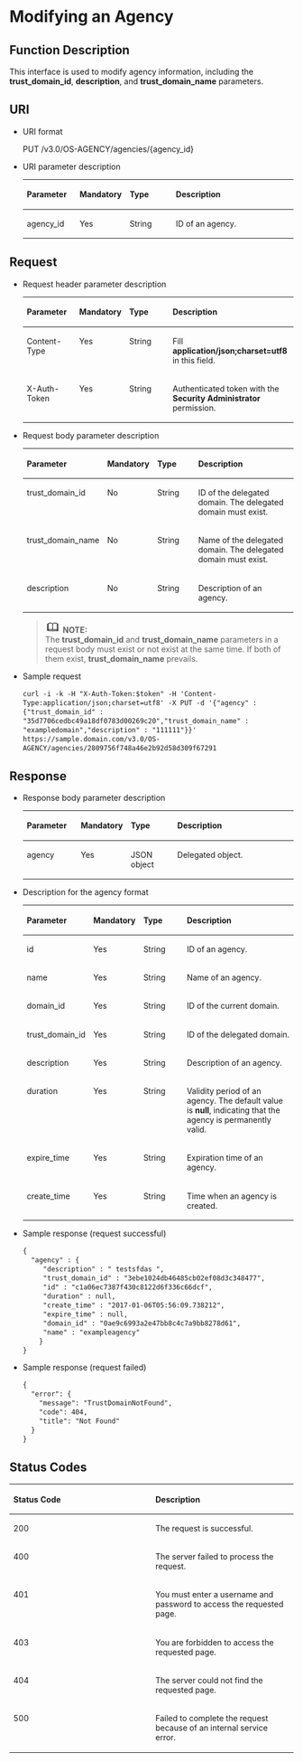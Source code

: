 # Modifying an Agency<a name="en-us_topic_0079467623"></a>

## Function Description<a name="s6430ed804a884cada7d14960ca63f76a"></a>

This interface is used to modify agency information, including the  **trust\_domain\_id**,  **description**, and  **trust\_domain\_name**  parameters.

## URI<a name="s8cbca8f54c8d43bb9e28199dd9ad2a81"></a>

-   URI format

    PUT /v3.0/OS-AGENCY/agencies/\{agency\_id\}


-   URI parameter description

    <a name="t0cf6a030292e4bce80d74ffa2d1284a1"></a>
    <table><thead align="left"><tr id="r9fc11702a5c4477ca5e07717c151fcdd"><th class="cellrowborder" valign="top" width="19.63196319631963%" id="mcps1.1.5.1.1"><p id="a21b8e6a3cca44a5ab05b51fb7c304198"><a name="a21b8e6a3cca44a5ab05b51fb7c304198"></a><a name="a21b8e6a3cca44a5ab05b51fb7c304198"></a><strong id="en-us_topic_0026586105_b842352706143612"><a name="en-us_topic_0026586105_b842352706143612"></a><a name="en-us_topic_0026586105_b842352706143612"></a>Parameter</strong></p>
    </th>
    <th class="cellrowborder" valign="top" width="16.321632163216325%" id="mcps1.1.5.1.2"><p id="a85cfc25ffe3047bb9a203550fdac0e54"><a name="a85cfc25ffe3047bb9a203550fdac0e54"></a><a name="a85cfc25ffe3047bb9a203550fdac0e54"></a><strong id="b84235270616358_1"><a name="b84235270616358_1"></a><a name="b84235270616358_1"></a>Mandatory</strong></p>
    </th>
    <th class="cellrowborder" valign="top" width="17.491749174917494%" id="mcps1.1.5.1.3"><p id="a929d26d055ce4750952eb49f41011ee4"><a name="a929d26d055ce4750952eb49f41011ee4"></a><a name="a929d26d055ce4750952eb49f41011ee4"></a><strong id="b842352706143526_1"><a name="b842352706143526_1"></a><a name="b842352706143526_1"></a>Type</strong></p>
    </th>
    <th class="cellrowborder" valign="top" width="46.55465546554656%" id="mcps1.1.5.1.4"><p id="a93ec0b3283ef46a19362493b7bc82d60"><a name="a93ec0b3283ef46a19362493b7bc82d60"></a><a name="a93ec0b3283ef46a19362493b7bc82d60"></a><strong id="b20601766145329_1"><a name="b20601766145329_1"></a><a name="b20601766145329_1"></a>Description</strong></p>
    </th>
    </tr>
    </thead>
    <tbody><tr id="r155ce3880571452bae31d4df0a643766"><td class="cellrowborder" valign="top" width="19.63196319631963%" headers="mcps1.1.5.1.1 "><p id="a5af0aceba0684973b54d926a4ccf907d"><a name="a5af0aceba0684973b54d926a4ccf907d"></a><a name="a5af0aceba0684973b54d926a4ccf907d"></a>agency_id</p>
    </td>
    <td class="cellrowborder" valign="top" width="16.321632163216325%" headers="mcps1.1.5.1.2 "><p id="a5cdedfd5c9ca4ee6b67bfc49ce9fb5fe"><a name="a5cdedfd5c9ca4ee6b67bfc49ce9fb5fe"></a><a name="a5cdedfd5c9ca4ee6b67bfc49ce9fb5fe"></a>Yes</p>
    </td>
    <td class="cellrowborder" valign="top" width="17.491749174917494%" headers="mcps1.1.5.1.3 "><p id="a9eca7bdf93534abb92aa10ab8bc42479"><a name="a9eca7bdf93534abb92aa10ab8bc42479"></a><a name="a9eca7bdf93534abb92aa10ab8bc42479"></a>String</p>
    </td>
    <td class="cellrowborder" valign="top" width="46.55465546554656%" headers="mcps1.1.5.1.4 "><p id="a28fbce48e6aa4101b4499a282f475111"><a name="a28fbce48e6aa4101b4499a282f475111"></a><a name="a28fbce48e6aa4101b4499a282f475111"></a>ID of an agency.</p>
    </td>
    </tr>
    </tbody>
    </table>


## Request<a name="s390e257157f448b0ba10e7ca7a3cb112"></a>

-   Request header parameter description

    <a name="t541ccbfd08404d22a468e5702b497a61"></a>
    <table><thead align="left"><tr id="rfce82552c3c7432e968fd7096d56a9c2"><th class="cellrowborder" valign="top" width="19.918008199180083%" id="mcps1.1.5.1.1"><p id="a203a84a206044c7b9533bd0c7fc45a1b"><a name="a203a84a206044c7b9533bd0c7fc45a1b"></a><a name="a203a84a206044c7b9533bd0c7fc45a1b"></a><strong id="b896201652"><a name="b896201652"></a><a name="b896201652"></a>Parameter</strong></p>
    </th>
    <th class="cellrowborder" valign="top" width="16.118388161183884%" id="mcps1.1.5.1.2"><p id="a4059bc26ca7f4ecb8d4937d68ee9f47a"><a name="a4059bc26ca7f4ecb8d4937d68ee9f47a"></a><a name="a4059bc26ca7f4ecb8d4937d68ee9f47a"></a><strong id="b84235270616358_3"><a name="b84235270616358_3"></a><a name="b84235270616358_3"></a>Mandatory</strong></p>
    </th>
    <th class="cellrowborder" valign="top" width="17.558244175582445%" id="mcps1.1.5.1.3"><p id="acc0a2475332b4009ad8c953fc04fbffe"><a name="acc0a2475332b4009ad8c953fc04fbffe"></a><a name="acc0a2475332b4009ad8c953fc04fbffe"></a><strong id="b842352706143526_3"><a name="b842352706143526_3"></a><a name="b842352706143526_3"></a>Type</strong></p>
    </th>
    <th class="cellrowborder" valign="top" width="46.405359464053596%" id="mcps1.1.5.1.4"><p id="ac5d288128c384aa49271805b68f61fc1"><a name="ac5d288128c384aa49271805b68f61fc1"></a><a name="ac5d288128c384aa49271805b68f61fc1"></a><strong id="b20601766145329_3"><a name="b20601766145329_3"></a><a name="b20601766145329_3"></a>Description</strong></p>
    </th>
    </tr>
    </thead>
    <tbody><tr id="r5874c77556314626aff67fb247046530"><td class="cellrowborder" valign="top" width="19.918008199180083%" headers="mcps1.1.5.1.1 "><p id="a453dda9eb4e84e7ea732bfbc54c9f4f1"><a name="a453dda9eb4e84e7ea732bfbc54c9f4f1"></a><a name="a453dda9eb4e84e7ea732bfbc54c9f4f1"></a>Content-Type</p>
    </td>
    <td class="cellrowborder" valign="top" width="16.118388161183884%" headers="mcps1.1.5.1.2 "><p id="a02661a685b294c14a9246cc55a80e9cb"><a name="a02661a685b294c14a9246cc55a80e9cb"></a><a name="a02661a685b294c14a9246cc55a80e9cb"></a>Yes</p>
    </td>
    <td class="cellrowborder" valign="top" width="17.558244175582445%" headers="mcps1.1.5.1.3 "><p id="aa79d2255473641158de4ab7aa4bc55e3"><a name="aa79d2255473641158de4ab7aa4bc55e3"></a><a name="aa79d2255473641158de4ab7aa4bc55e3"></a>String</p>
    </td>
    <td class="cellrowborder" valign="top" width="46.405359464053596%" headers="mcps1.1.5.1.4 "><p id="a9966add385194e70af06e4725fecc800"><a name="a9966add385194e70af06e4725fecc800"></a><a name="a9966add385194e70af06e4725fecc800"></a>Fill <strong id="b842352706161331"><a name="b842352706161331"></a><a name="b842352706161331"></a>application/json;charset=utf8</strong> in this field.</p>
    </td>
    </tr>
    <tr id="r59de178ae38a4aa09d0be5be3a9f6725"><td class="cellrowborder" valign="top" width="19.918008199180083%" headers="mcps1.1.5.1.1 "><p id="af31b5fa207cb4d19adb7fd9003da7c4a"><a name="af31b5fa207cb4d19adb7fd9003da7c4a"></a><a name="af31b5fa207cb4d19adb7fd9003da7c4a"></a>X-Auth-Token</p>
    </td>
    <td class="cellrowborder" valign="top" width="16.118388161183884%" headers="mcps1.1.5.1.2 "><p id="a0e5007b013ec4ecabf98c0c1aa3ddd3e"><a name="a0e5007b013ec4ecabf98c0c1aa3ddd3e"></a><a name="a0e5007b013ec4ecabf98c0c1aa3ddd3e"></a>Yes</p>
    </td>
    <td class="cellrowborder" valign="top" width="17.558244175582445%" headers="mcps1.1.5.1.3 "><p id="a82fd391efe4a446eaeeebef5700f86a8"><a name="a82fd391efe4a446eaeeebef5700f86a8"></a><a name="a82fd391efe4a446eaeeebef5700f86a8"></a>String</p>
    </td>
    <td class="cellrowborder" valign="top" width="46.405359464053596%" headers="mcps1.1.5.1.4 "><p id="affa5c3959e014de48dac81c5be0c59ad"><a name="affa5c3959e014de48dac81c5be0c59ad"></a><a name="affa5c3959e014de48dac81c5be0c59ad"></a>Authenticated token with the <strong id="b750798910387"><a name="b750798910387"></a><a name="b750798910387"></a>Security Administrator</strong> permission.</p>
    </td>
    </tr>
    </tbody>
    </table>


-   Request body parameter description

    <a name="t6555a3e4f13a4359af5b0c60fd87ea22"></a>
    <table><thead align="left"><tr id="rc45c86da14d4406f8564d05f477cd65c"><th class="cellrowborder" valign="top" width="20.077992200779924%" id="mcps1.1.5.1.1"><p id="abaff77a5164943ca9b4bb23dcab53549"><a name="abaff77a5164943ca9b4bb23dcab53549"></a><a name="abaff77a5164943ca9b4bb23dcab53549"></a><strong id="b842352706161530"><a name="b842352706161530"></a><a name="b842352706161530"></a>Parameter</strong></p>
    </th>
    <th class="cellrowborder" valign="top" width="16.178382161783823%" id="mcps1.1.5.1.2"><p id="adf94dcaf6939468fac13e11ae027be7c"><a name="adf94dcaf6939468fac13e11ae027be7c"></a><a name="adf94dcaf6939468fac13e11ae027be7c"></a><strong id="b842352706161532"><a name="b842352706161532"></a><a name="b842352706161532"></a>Mandatory</strong></p>
    </th>
    <th class="cellrowborder" valign="top" width="17.398260173982603%" id="mcps1.1.5.1.3"><p id="aece1cff828e245789017d7e9c61df39a"><a name="aece1cff828e245789017d7e9c61df39a"></a><a name="aece1cff828e245789017d7e9c61df39a"></a><strong id="b842352706143526_5"><a name="b842352706143526_5"></a><a name="b842352706143526_5"></a>Type</strong></p>
    </th>
    <th class="cellrowborder" valign="top" width="46.34536546345366%" id="mcps1.1.5.1.4"><p id="a7bd0ae323d0c4bf6a7938f09c3a40f1e"><a name="a7bd0ae323d0c4bf6a7938f09c3a40f1e"></a><a name="a7bd0ae323d0c4bf6a7938f09c3a40f1e"></a><strong id="b20601766145329_5"><a name="b20601766145329_5"></a><a name="b20601766145329_5"></a>Description</strong></p>
    </th>
    </tr>
    </thead>
    <tbody><tr id="rfafa9f4f55004ae4907c3ebea4838fcb"><td class="cellrowborder" valign="top" width="20.077992200779924%" headers="mcps1.1.5.1.1 "><p id="a14c7e4c42d804f1fbd24dccb8267f7ce"><a name="a14c7e4c42d804f1fbd24dccb8267f7ce"></a><a name="a14c7e4c42d804f1fbd24dccb8267f7ce"></a>trust_domain_id</p>
    </td>
    <td class="cellrowborder" valign="top" width="16.178382161783823%" headers="mcps1.1.5.1.2 "><p id="a83ab2053f431431f8d08bc977dc6ea25"><a name="a83ab2053f431431f8d08bc977dc6ea25"></a><a name="a83ab2053f431431f8d08bc977dc6ea25"></a>No</p>
    </td>
    <td class="cellrowborder" valign="top" width="17.398260173982603%" headers="mcps1.1.5.1.3 "><p id="a23c0b7974d344da1b45284bde49100f2"><a name="a23c0b7974d344da1b45284bde49100f2"></a><a name="a23c0b7974d344da1b45284bde49100f2"></a>String</p>
    </td>
    <td class="cellrowborder" valign="top" width="46.34536546345366%" headers="mcps1.1.5.1.4 "><p id="ab3c36df6860a47ceabcf88cb9f826166"><a name="ab3c36df6860a47ceabcf88cb9f826166"></a><a name="ab3c36df6860a47ceabcf88cb9f826166"></a>ID of the delegated domain. The delegated domain must exist.</p>
    </td>
    </tr>
    <tr id="rd3dd459128d94d1abc4ac3a60bd03606"><td class="cellrowborder" valign="top" width="20.077992200779924%" headers="mcps1.1.5.1.1 "><p id="a5d2d22181d8f44b7b8ecab1a5cb16d8c"><a name="a5d2d22181d8f44b7b8ecab1a5cb16d8c"></a><a name="a5d2d22181d8f44b7b8ecab1a5cb16d8c"></a>trust_domain_name</p>
    </td>
    <td class="cellrowborder" valign="top" width="16.178382161783823%" headers="mcps1.1.5.1.2 "><p id="a138b356fcc8f4b98af159e580d7bb664"><a name="a138b356fcc8f4b98af159e580d7bb664"></a><a name="a138b356fcc8f4b98af159e580d7bb664"></a>No</p>
    </td>
    <td class="cellrowborder" valign="top" width="17.398260173982603%" headers="mcps1.1.5.1.3 "><p id="a925e4ff5371f4ee08abeb0eb25d57995"><a name="a925e4ff5371f4ee08abeb0eb25d57995"></a><a name="a925e4ff5371f4ee08abeb0eb25d57995"></a>String</p>
    </td>
    <td class="cellrowborder" valign="top" width="46.34536546345366%" headers="mcps1.1.5.1.4 "><p id="a0fa80c97a65e4334b0fa8ce6a6370e83"><a name="a0fa80c97a65e4334b0fa8ce6a6370e83"></a><a name="a0fa80c97a65e4334b0fa8ce6a6370e83"></a>Name of the delegated domain. The delegated domain must exist.</p>
    </td>
    </tr>
    <tr id="r0331694c73854bc88e715b555b1621a5"><td class="cellrowborder" valign="top" width="20.077992200779924%" headers="mcps1.1.5.1.1 "><p id="a2b955814c61a4c49aeff45203e25a012"><a name="a2b955814c61a4c49aeff45203e25a012"></a><a name="a2b955814c61a4c49aeff45203e25a012"></a>description</p>
    </td>
    <td class="cellrowborder" valign="top" width="16.178382161783823%" headers="mcps1.1.5.1.2 "><p id="a34c0f293c02947c39207e7c493a6fb64"><a name="a34c0f293c02947c39207e7c493a6fb64"></a><a name="a34c0f293c02947c39207e7c493a6fb64"></a>No</p>
    </td>
    <td class="cellrowborder" valign="top" width="17.398260173982603%" headers="mcps1.1.5.1.3 "><p id="en-us_topic_0059029101_p733742414394"><a name="en-us_topic_0059029101_p733742414394"></a><a name="en-us_topic_0059029101_p733742414394"></a>String</p>
    </td>
    <td class="cellrowborder" valign="top" width="46.34536546345366%" headers="mcps1.1.5.1.4 "><p id="a9fada333a5b3467daff7cccc3eb34937"><a name="a9fada333a5b3467daff7cccc3eb34937"></a><a name="a9fada333a5b3467daff7cccc3eb34937"></a>Description of an agency.</p>
    </td>
    </tr>
    </tbody>
    </table>

    >![](public_sys-resources/icon-note.gif) **NOTE:**   
    >The  **trust\_domain\_id**  and  **trust\_domain\_name**  parameters in a request body must exist or not exist at the same time. If both of them exist,  **trust\_domain\_name**  prevails.  


-   Sample request

    ```
    curl -i -k -H "X-Auth-Token:$token" -H 'Content-Type:application/json;charset=utf8' -X PUT -d '{"agency" : {"trust_domain_id" : "35d7706cedbc49a18df0783d00269c20","trust_domain_name" : "exampledomain","description" : "111111"}}' https://sample.domain.com/v3.0/OS-AGENCY/agencies/2809756f748a46e2b92d58d309f67291
    ```


## Response<a name="sfaeba34495564ac2bcabb59e5cf78fdb"></a>

-   Response body parameter description

    <a name="t25fa11869fcc4bbe930214e8b3a352a8"></a>
    <table><thead align="left"><tr id="r607717c6cad24f3085d946d96e8706f6"><th class="cellrowborder" valign="top" width="20.09%" id="mcps1.1.5.1.1"><p id="a60b8a28cb4a14f4d957e11fbb5ed3491"><a name="a60b8a28cb4a14f4d957e11fbb5ed3491"></a><a name="a60b8a28cb4a14f4d957e11fbb5ed3491"></a><strong id="b116474121"><a name="b116474121"></a><a name="b116474121"></a>Parameter</strong></p>
    </th>
    <th class="cellrowborder" valign="top" width="16.14%" id="mcps1.1.5.1.2"><p id="a18979c4eb8f144c889953807a71fe2c0"><a name="a18979c4eb8f144c889953807a71fe2c0"></a><a name="a18979c4eb8f144c889953807a71fe2c0"></a><strong id="b842352706161749_1"><a name="b842352706161749_1"></a><a name="b842352706161749_1"></a>Mandatory</strong></p>
    </th>
    <th class="cellrowborder" valign="top" width="17.599999999999998%" id="mcps1.1.5.1.3"><p id="aac65acd7fc7b4c96933b30be7d73b987"><a name="aac65acd7fc7b4c96933b30be7d73b987"></a><a name="aac65acd7fc7b4c96933b30be7d73b987"></a><strong id="b842352706143526_7"><a name="b842352706143526_7"></a><a name="b842352706143526_7"></a>Type</strong></p>
    </th>
    <th class="cellrowborder" valign="top" width="46.17%" id="mcps1.1.5.1.4"><p id="ae0490d31122747f29843f4295fab3147"><a name="ae0490d31122747f29843f4295fab3147"></a><a name="ae0490d31122747f29843f4295fab3147"></a><strong id="b6981351183141_1"><a name="b6981351183141_1"></a><a name="b6981351183141_1"></a>Description</strong></p>
    </th>
    </tr>
    </thead>
    <tbody><tr id="rae278792d71a4337b1b3ebb9d3cee2d8"><td class="cellrowborder" valign="top" width="20.09%" headers="mcps1.1.5.1.1 "><p id="ac8b2e0e1384f4dfc8cdea40e1b2992d5"><a name="ac8b2e0e1384f4dfc8cdea40e1b2992d5"></a><a name="ac8b2e0e1384f4dfc8cdea40e1b2992d5"></a>agency</p>
    </td>
    <td class="cellrowborder" valign="top" width="16.14%" headers="mcps1.1.5.1.2 "><p id="a3f02f98df8b4493c810f2017e8d18dd0"><a name="a3f02f98df8b4493c810f2017e8d18dd0"></a><a name="a3f02f98df8b4493c810f2017e8d18dd0"></a>Yes</p>
    </td>
    <td class="cellrowborder" valign="top" width="17.599999999999998%" headers="mcps1.1.5.1.3 "><p id="p5305126112619"><a name="p5305126112619"></a><a name="p5305126112619"></a>JSON object</p>
    </td>
    <td class="cellrowborder" valign="top" width="46.17%" headers="mcps1.1.5.1.4 "><p id="p16307202622611"><a name="p16307202622611"></a><a name="p16307202622611"></a>Delegated object.</p>
    </td>
    </tr>
    </tbody>
    </table>

-   Description for the agency format

    <a name="t637ac6a0d4e945948bcb62510ba9981d"></a>
    <table><thead align="left"><tr id="red91f16bc86b42bf89be2fffd15fa889"><th class="cellrowborder" valign="top" width="20.349999999999998%" id="mcps1.1.5.1.1"><p id="a62d02d14db074ff9aed29c9a94274e1a"><a name="a62d02d14db074ff9aed29c9a94274e1a"></a><a name="a62d02d14db074ff9aed29c9a94274e1a"></a><strong id="b383334426"><a name="b383334426"></a><a name="b383334426"></a>Parameter</strong></p>
    </th>
    <th class="cellrowborder" valign="top" width="16.009999999999998%" id="mcps1.1.5.1.2"><p id="a12cc7493817349e19be4593190c9f2bd"><a name="a12cc7493817349e19be4593190c9f2bd"></a><a name="a12cc7493817349e19be4593190c9f2bd"></a><strong id="b842352706161749_3"><a name="b842352706161749_3"></a><a name="b842352706161749_3"></a>Mandatory</strong></p>
    </th>
    <th class="cellrowborder" valign="top" width="17.34%" id="mcps1.1.5.1.3"><p id="a453b597a9b0a44aabffc0313debe65d0"><a name="a453b597a9b0a44aabffc0313debe65d0"></a><a name="a453b597a9b0a44aabffc0313debe65d0"></a><strong id="b842352706143526_9"><a name="b842352706143526_9"></a><a name="b842352706143526_9"></a>Type</strong></p>
    </th>
    <th class="cellrowborder" valign="top" width="46.300000000000004%" id="mcps1.1.5.1.4"><p id="a7a5157959ddb46a8a1c01e6cb9050aa5"><a name="a7a5157959ddb46a8a1c01e6cb9050aa5"></a><a name="a7a5157959ddb46a8a1c01e6cb9050aa5"></a><strong id="b6981351183141_3"><a name="b6981351183141_3"></a><a name="b6981351183141_3"></a>Description</strong></p>
    </th>
    </tr>
    </thead>
    <tbody><tr id="rfcf6c5fc35cd4850bbfe80a60139f612"><td class="cellrowborder" valign="top" width="20.349999999999998%" headers="mcps1.1.5.1.1 "><p id="a8cda852004144002a83899d4843b5bcf"><a name="a8cda852004144002a83899d4843b5bcf"></a><a name="a8cda852004144002a83899d4843b5bcf"></a>id</p>
    </td>
    <td class="cellrowborder" valign="top" width="16.009999999999998%" headers="mcps1.1.5.1.2 "><p id="a8db92448d0484d269d3152dc68f2cbfb"><a name="a8db92448d0484d269d3152dc68f2cbfb"></a><a name="a8db92448d0484d269d3152dc68f2cbfb"></a>Yes</p>
    </td>
    <td class="cellrowborder" valign="top" width="17.34%" headers="mcps1.1.5.1.3 "><p id="a96d359bc3d664a2586371bdea61ba257"><a name="a96d359bc3d664a2586371bdea61ba257"></a><a name="a96d359bc3d664a2586371bdea61ba257"></a>String</p>
    </td>
    <td class="cellrowborder" valign="top" width="46.300000000000004%" headers="mcps1.1.5.1.4 "><p id="a7ce5115870534e1897f345bafe1d2262"><a name="a7ce5115870534e1897f345bafe1d2262"></a><a name="a7ce5115870534e1897f345bafe1d2262"></a>ID of an agency.</p>
    </td>
    </tr>
    <tr id="r15fe3d2283de41c282bc95c370547911"><td class="cellrowborder" valign="top" width="20.349999999999998%" headers="mcps1.1.5.1.1 "><p id="ac794f1663dbf4ad488f1c944a8080b98"><a name="ac794f1663dbf4ad488f1c944a8080b98"></a><a name="ac794f1663dbf4ad488f1c944a8080b98"></a>name</p>
    </td>
    <td class="cellrowborder" valign="top" width="16.009999999999998%" headers="mcps1.1.5.1.2 "><p id="a45b9b9c053fa4cf7aad9ed651a19194a"><a name="a45b9b9c053fa4cf7aad9ed651a19194a"></a><a name="a45b9b9c053fa4cf7aad9ed651a19194a"></a>Yes</p>
    </td>
    <td class="cellrowborder" valign="top" width="17.34%" headers="mcps1.1.5.1.3 "><p id="a685ae4ba908843df99094e9ba02c73a4"><a name="a685ae4ba908843df99094e9ba02c73a4"></a><a name="a685ae4ba908843df99094e9ba02c73a4"></a>String</p>
    </td>
    <td class="cellrowborder" valign="top" width="46.300000000000004%" headers="mcps1.1.5.1.4 "><p id="a41afa278213d45009932e570b4260e2f"><a name="a41afa278213d45009932e570b4260e2f"></a><a name="a41afa278213d45009932e570b4260e2f"></a>Name of an agency.</p>
    </td>
    </tr>
    <tr id="r398c1054004a49f1a95a2f045ac90922"><td class="cellrowborder" valign="top" width="20.349999999999998%" headers="mcps1.1.5.1.1 "><p id="en-us_topic_0059029101_p27845782253"><a name="en-us_topic_0059029101_p27845782253"></a><a name="en-us_topic_0059029101_p27845782253"></a>domain_id</p>
    </td>
    <td class="cellrowborder" valign="top" width="16.009999999999998%" headers="mcps1.1.5.1.2 "><p id="ac4a2f900a21f4fa5a392bb31b483c61b"><a name="ac4a2f900a21f4fa5a392bb31b483c61b"></a><a name="ac4a2f900a21f4fa5a392bb31b483c61b"></a>Yes</p>
    </td>
    <td class="cellrowborder" valign="top" width="17.34%" headers="mcps1.1.5.1.3 "><p id="aaf88305e8cbe4ffb8d9807392ebbd331"><a name="aaf88305e8cbe4ffb8d9807392ebbd331"></a><a name="aaf88305e8cbe4ffb8d9807392ebbd331"></a>String</p>
    </td>
    <td class="cellrowborder" valign="top" width="46.300000000000004%" headers="mcps1.1.5.1.4 "><p id="a9fd0479ee3e34e53bd18e8d50a87417e"><a name="a9fd0479ee3e34e53bd18e8d50a87417e"></a><a name="a9fd0479ee3e34e53bd18e8d50a87417e"></a>ID of the current domain.</p>
    </td>
    </tr>
    <tr id="rbbd580e590c9453c89d8b75ffae226e3"><td class="cellrowborder" valign="top" width="20.349999999999998%" headers="mcps1.1.5.1.1 "><p id="ac552a537c74b43cdb5c23191b01a9866"><a name="ac552a537c74b43cdb5c23191b01a9866"></a><a name="ac552a537c74b43cdb5c23191b01a9866"></a>trust_domain_id</p>
    </td>
    <td class="cellrowborder" valign="top" width="16.009999999999998%" headers="mcps1.1.5.1.2 "><p id="afe8c9c1ec11d45c3a30a5e4def896fe4"><a name="afe8c9c1ec11d45c3a30a5e4def896fe4"></a><a name="afe8c9c1ec11d45c3a30a5e4def896fe4"></a>Yes</p>
    </td>
    <td class="cellrowborder" valign="top" width="17.34%" headers="mcps1.1.5.1.3 "><p id="ab72c799e86504b08bfab42a357d9f7b8"><a name="ab72c799e86504b08bfab42a357d9f7b8"></a><a name="ab72c799e86504b08bfab42a357d9f7b8"></a>String</p>
    </td>
    <td class="cellrowborder" valign="top" width="46.300000000000004%" headers="mcps1.1.5.1.4 "><p id="a4dbd0d5deb4a414e9a23d4eda42e880a"><a name="a4dbd0d5deb4a414e9a23d4eda42e880a"></a><a name="a4dbd0d5deb4a414e9a23d4eda42e880a"></a>ID of the delegated domain.</p>
    </td>
    </tr>
    <tr id="r482f76c89cf74c8087cb46a6e56d10eb"><td class="cellrowborder" valign="top" width="20.349999999999998%" headers="mcps1.1.5.1.1 "><p id="af73b53db849d4998b890aa50a8061207"><a name="af73b53db849d4998b890aa50a8061207"></a><a name="af73b53db849d4998b890aa50a8061207"></a>description</p>
    </td>
    <td class="cellrowborder" valign="top" width="16.009999999999998%" headers="mcps1.1.5.1.2 "><p id="ae7a920b0de30459bb3cd3da0cf7fd4c0"><a name="ae7a920b0de30459bb3cd3da0cf7fd4c0"></a><a name="ae7a920b0de30459bb3cd3da0cf7fd4c0"></a>Yes</p>
    </td>
    <td class="cellrowborder" valign="top" width="17.34%" headers="mcps1.1.5.1.3 "><p id="aa15377f5583241e6bc2df37932293f0c"><a name="aa15377f5583241e6bc2df37932293f0c"></a><a name="aa15377f5583241e6bc2df37932293f0c"></a>String</p>
    </td>
    <td class="cellrowborder" valign="top" width="46.300000000000004%" headers="mcps1.1.5.1.4 "><p id="a9cb17a7f470d4401ac242874ca368e37"><a name="a9cb17a7f470d4401ac242874ca368e37"></a><a name="a9cb17a7f470d4401ac242874ca368e37"></a>Description of an agency.</p>
    </td>
    </tr>
    <tr id="rd1bbec7a41cd4495880eebe713bd3b75"><td class="cellrowborder" valign="top" width="20.349999999999998%" headers="mcps1.1.5.1.1 "><p id="a0136c2e9eb504433ab68acb2c2d5c61b"><a name="a0136c2e9eb504433ab68acb2c2d5c61b"></a><a name="a0136c2e9eb504433ab68acb2c2d5c61b"></a>duration</p>
    </td>
    <td class="cellrowborder" valign="top" width="16.009999999999998%" headers="mcps1.1.5.1.2 "><p id="a65706c51e620413cbb29f87177165f7c"><a name="a65706c51e620413cbb29f87177165f7c"></a><a name="a65706c51e620413cbb29f87177165f7c"></a>Yes</p>
    </td>
    <td class="cellrowborder" valign="top" width="17.34%" headers="mcps1.1.5.1.3 "><p id="a07c033a05e244888aa5fc9a18ff1ccc8"><a name="a07c033a05e244888aa5fc9a18ff1ccc8"></a><a name="a07c033a05e244888aa5fc9a18ff1ccc8"></a>String</p>
    </td>
    <td class="cellrowborder" valign="top" width="46.300000000000004%" headers="mcps1.1.5.1.4 "><p id="p7874142115314"><a name="p7874142115314"></a><a name="p7874142115314"></a>Validity period of an agency. The default value is <strong id="b84235270615357"><a name="b84235270615357"></a><a name="b84235270615357"></a>null</strong>, indicating that the agency is permanently valid.</p>
    </td>
    </tr>
    <tr id="r41752feeccc3400286ef748488051a3a"><td class="cellrowborder" valign="top" width="20.349999999999998%" headers="mcps1.1.5.1.1 "><p id="aeafe1316400c47ac978148a484b92235"><a name="aeafe1316400c47ac978148a484b92235"></a><a name="aeafe1316400c47ac978148a484b92235"></a>expire_time</p>
    </td>
    <td class="cellrowborder" valign="top" width="16.009999999999998%" headers="mcps1.1.5.1.2 "><p id="a3e891583a43740e78abb0d6d55950a2b"><a name="a3e891583a43740e78abb0d6d55950a2b"></a><a name="a3e891583a43740e78abb0d6d55950a2b"></a>Yes</p>
    </td>
    <td class="cellrowborder" valign="top" width="17.34%" headers="mcps1.1.5.1.3 "><p id="a7b1f52ac4ecf446d824beb27b49f3496"><a name="a7b1f52ac4ecf446d824beb27b49f3496"></a><a name="a7b1f52ac4ecf446d824beb27b49f3496"></a>String</p>
    </td>
    <td class="cellrowborder" valign="top" width="46.300000000000004%" headers="mcps1.1.5.1.4 "><p id="a063b48a49a6b4c2ea7745d7111c295da"><a name="a063b48a49a6b4c2ea7745d7111c295da"></a><a name="a063b48a49a6b4c2ea7745d7111c295da"></a>Expiration time of an agency.</p>
    </td>
    </tr>
    <tr id="r29e77f7d2d4144dfbe9295612f31d5a6"><td class="cellrowborder" valign="top" width="20.349999999999998%" headers="mcps1.1.5.1.1 "><p id="a722d4fb76b4b481c88bdaf03105b150c"><a name="a722d4fb76b4b481c88bdaf03105b150c"></a><a name="a722d4fb76b4b481c88bdaf03105b150c"></a>create_time</p>
    </td>
    <td class="cellrowborder" valign="top" width="16.009999999999998%" headers="mcps1.1.5.1.2 "><p id="a9930c3c95228444797396edfd5088d43"><a name="a9930c3c95228444797396edfd5088d43"></a><a name="a9930c3c95228444797396edfd5088d43"></a>Yes</p>
    </td>
    <td class="cellrowborder" valign="top" width="17.34%" headers="mcps1.1.5.1.3 "><p id="a0eb080b0a1754fd293a909e7d919cbe7"><a name="a0eb080b0a1754fd293a909e7d919cbe7"></a><a name="a0eb080b0a1754fd293a909e7d919cbe7"></a>String</p>
    </td>
    <td class="cellrowborder" valign="top" width="46.300000000000004%" headers="mcps1.1.5.1.4 "><p id="a96a5ed6cba534a4d81e4012556b29584"><a name="a96a5ed6cba534a4d81e4012556b29584"></a><a name="a96a5ed6cba534a4d81e4012556b29584"></a>Time when an agency is created.</p>
    </td>
    </tr>
    </tbody>
    </table>


-   Sample response \(request successful\)

    ```
    {
      "agency" : {
         "description" : " testsfdas ",
         "trust_domain_id" : "3ebe1024db46485cb02ef08d3c348477",
         "id" : "c1a06ec7387f430c8122d6f336c66dcf",
         "duration" : null,
         "create_time" : "2017-01-06T05:56:09.738212",
         "expire_time" : null,
         "domain_id" : "0ae9c6993a2e47bb8c4c7a9bb8278d61",
         "name" : "exampleagency"
        }
    }
    ```


-   Sample response \(request failed\)

    ```
    {
      "error": {
        "message": "TrustDomainNotFound",
        "code": 404,
        "title": "Not Found"
      }
    }
    ```


## **Status Codes**<a name="sdfb5790305824c7f97b16547716792f2"></a>

<a name="t63bb29a8c441438e932276ef96407839"></a>
<table><thead align="left"><tr id="r6f4108d5c9ab4e2997febf132cb5e490"><th class="cellrowborder" valign="top" width="50%" id="mcps1.1.3.1.1"><p id="ae886f9e8fd8749059eab56cfeb402b0c"><a name="ae886f9e8fd8749059eab56cfeb402b0c"></a><a name="ae886f9e8fd8749059eab56cfeb402b0c"></a><strong id="b842352706183230_3"><a name="b842352706183230_3"></a><a name="b842352706183230_3"></a>Status Code</strong></p>
</th>
<th class="cellrowborder" valign="top" width="50%" id="mcps1.1.3.1.2"><p id="a5f5f42dcf6bf4293a55391c41db48bc4"><a name="a5f5f42dcf6bf4293a55391c41db48bc4"></a><a name="a5f5f42dcf6bf4293a55391c41db48bc4"></a><strong id="b20601766145329_7"><a name="b20601766145329_7"></a><a name="b20601766145329_7"></a>Description</strong></p>
</th>
</tr>
</thead>
<tbody><tr id="raaded7ba0f464640a5cd98664103955a"><td class="cellrowborder" valign="top" width="50%" headers="mcps1.1.3.1.1 "><p id="a893b4e2465b34681a5b446db1451412b"><a name="a893b4e2465b34681a5b446db1451412b"></a><a name="a893b4e2465b34681a5b446db1451412b"></a>200</p>
</td>
<td class="cellrowborder" valign="top" width="50%" headers="mcps1.1.3.1.2 "><p id="a28a6dd89bc5d42a880dd3ee9a2a7724d"><a name="a28a6dd89bc5d42a880dd3ee9a2a7724d"></a><a name="a28a6dd89bc5d42a880dd3ee9a2a7724d"></a>The request is successful.</p>
</td>
</tr>
<tr id="r97eb9d3bf958496fb9683db86d125989"><td class="cellrowborder" valign="top" width="50%" headers="mcps1.1.3.1.1 "><p id="ab11f8a3fcc8e4360b868e4ded87e1197"><a name="ab11f8a3fcc8e4360b868e4ded87e1197"></a><a name="ab11f8a3fcc8e4360b868e4ded87e1197"></a>400</p>
</td>
<td class="cellrowborder" valign="top" width="50%" headers="mcps1.1.3.1.2 "><p id="aeca2f2fa5a3c4457b8fb664a6d07645e"><a name="aeca2f2fa5a3c4457b8fb664a6d07645e"></a><a name="aeca2f2fa5a3c4457b8fb664a6d07645e"></a>The server failed to process the request.</p>
</td>
</tr>
<tr id="rb44296ef293d4f2abc2ad98494e19946"><td class="cellrowborder" valign="top" width="50%" headers="mcps1.1.3.1.1 "><p id="ab33518f3e43d457a985561c8fda2a2d9"><a name="ab33518f3e43d457a985561c8fda2a2d9"></a><a name="ab33518f3e43d457a985561c8fda2a2d9"></a>401</p>
</td>
<td class="cellrowborder" valign="top" width="50%" headers="mcps1.1.3.1.2 "><p id="a650c2715e2224a44aa71f95f52f3bfb9"><a name="a650c2715e2224a44aa71f95f52f3bfb9"></a><a name="a650c2715e2224a44aa71f95f52f3bfb9"></a>You must enter a username and password to access the requested page.</p>
</td>
</tr>
<tr id="r9d87d9b77bdc422ca9a4bc96a14f5fec"><td class="cellrowborder" valign="top" width="50%" headers="mcps1.1.3.1.1 "><p id="a22c622574b4b47f79cdeeb4ff0c4bc3a"><a name="a22c622574b4b47f79cdeeb4ff0c4bc3a"></a><a name="a22c622574b4b47f79cdeeb4ff0c4bc3a"></a>403</p>
</td>
<td class="cellrowborder" valign="top" width="50%" headers="mcps1.1.3.1.2 "><p id="a529fa0478da9452db7fb4401749f1580"><a name="a529fa0478da9452db7fb4401749f1580"></a><a name="a529fa0478da9452db7fb4401749f1580"></a>You are forbidden to access the requested page.</p>
</td>
</tr>
<tr id="row1248231194611"><td class="cellrowborder" valign="top" width="50%" headers="mcps1.1.3.1.1 "><p id="p1648193117462"><a name="p1648193117462"></a><a name="p1648193117462"></a>404</p>
</td>
<td class="cellrowborder" valign="top" width="50%" headers="mcps1.1.3.1.2 "><p id="p1748113194616"><a name="p1748113194616"></a><a name="p1748113194616"></a>The server could not find the requested page.</p>
</td>
</tr>
<tr id="r54d808c8ee8a48bd921c839b88d5c28b"><td class="cellrowborder" valign="top" width="50%" headers="mcps1.1.3.1.1 "><p id="aa858e87d17bf4ef3b95698ba4b57e7c5"><a name="aa858e87d17bf4ef3b95698ba4b57e7c5"></a><a name="aa858e87d17bf4ef3b95698ba4b57e7c5"></a>500</p>
</td>
<td class="cellrowborder" valign="top" width="50%" headers="mcps1.1.3.1.2 "><p id="a1ddbe1581e9d4e8e9e7d3539a32ac5d5"><a name="a1ddbe1581e9d4e8e9e7d3539a32ac5d5"></a><a name="a1ddbe1581e9d4e8e9e7d3539a32ac5d5"></a>Failed to complete the request because of an internal service error.</p>
</td>
</tr>
</tbody>
</table>

